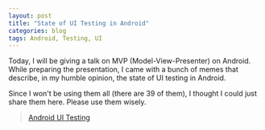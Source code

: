 ```yaml
---
layout: post
title: "State of UI Testing in Android"
categories: blog
tags: Android, Testing, UI
---
```


Today, I will be giving a talk on MVP (Model-View-Presenter) on Android. While preparing the presentation, I came with a bunch of memes that describe, in my humble opinion, the state of UI testing in Android.

Since I won't be using them all (there are 39 of them), I thought I could just share them here. Please use them wisely.

<blockquote class="imgur-embed-pub" lang="en" data-id="kDMZ9"><a href="//imgur.com/a/kDMZ9">Android UI Testing</a></blockquote><script async src="//s.imgur.com/min/embed.js" charset="utf-8"></script>

